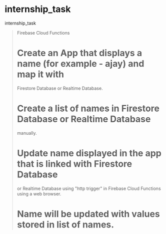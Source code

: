 # internship_task
internship_task

> Firebase Cloud Functions
> # Create an App that displays a name (for example - ajay) and map it with
> Firestore Database or Realtime Database.
> # Create a list of names in Firestore Database or Realtime Database
> manually.
> # Update name displayed in the app that is linked with Firestore Database
> or
> Realtime Database using "http trigger" in Firebase Cloud Functions using a
> web browser.
> # Name will be updated with values stored in list of names.
